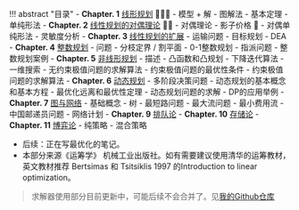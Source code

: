 
!!! abstract "目录"
    - **Chapter. 1** [线形规划](./Chapter1.md) 🌟🌟🌟
        - 模型 + 解
        - 图解法
        - 基本定理
        - 单纯形法
    - **Chapter. 2** [线性规划的对偶理论](./Chapter2.md) 🌟🌟
        - 对偶理论
        - 影子价格 🤯
        - 对偶单纯形法
        - 灵敏度分析
    - **Chapter. 3** [线性规划的扩展](./Chapter3.md)
        - 运输问题
        - 目标规划
        - DEA
    - **Chapter. 4** [整数规划](./Chapter4.md)
        - 问题 
        - 分枝定界 / 割平面
        - 0-1整数规划
        - 指派问题
        - 整数规划案例
    - **Chapter. 5** [非线形规划](./Chapter5.md)
        - 描述 
        - 凸函数和凸规划
        - 下降迭代算法
        - 一维搜索
        - 无约束极值问题的求解算法
        - 约束极值问题的最优性条件
        - 约束极值问题的求解算法
    - **Chapter. 6** [动态规划](./Chapter1.md)
        - 多阶段决策问题
        - 动态规划的基本概念和基本方程
        - 最优化远离和最优性定理
        - 动态规划问题的求解
        - DP的应用举例
    - **Chapter. 7** [图与网络](./Chapter1.md)
        - 基础概念
        - 树
        - 最短路问题
        - 最大流问题
        - 最小费用流
        - 中国邮递员问题
        - 网络计划
    - **Chapter. 9** [排队论](./Chapter9.md) 
    - **Chapter. 10** [存储论](./Chapter10.md)
    - **Chapter. 11** [博弈论](./Chapter11.md)
        - 纯策略
        - 混合策略


- 后续：正在写最优化的笔记。
- 本部分来源《运筹学》 机械工业出版社。如有需要建议使用清华的运筹教材，英文教材推荐 Bertsimas 和 Tsitsiklis 1997 的Introduction to linear optimization。

> 求解器使用部分目前更新中，可能后续不会合并了。见[我的Github仓库](https://github.com/SmilingWayne/ORtoolsTutorials)

